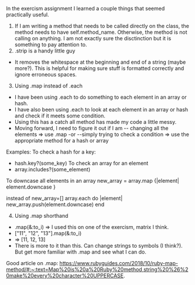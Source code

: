 In the exercism assignment I learned a couple things that seemed practically useful.
1) If I am writing a method that needs to be called directly on the class, the method needs to have self.method_name. Otherwise, the method is not calling on anything. I am not exactly sure the disctinction but it is something to pay attention to.
2) .strip is a handy little guy
- It removes the whitespace at the beginning and end of a string (maybe more?). This is helpful for making sure stuff is formatted correctly and ignore erroneous spaces.
3) Using .map instead of .each
- I have been using .each to do something to each element in an array or hash.
- I have also been using .each to look at each element in an array or hash and check if it meets some condition.
- Using this has a catch all method has made my code a little messy.
- Moving forward, I need to figure it out if I am 
-- changing all the elements  => use .map
-or 
--simply trying to check a condition => use the appropriate method for a hash or array

Examples: 
To check a hash for a key:
- hash.key?(some_key)
To check an array for an element 
- array.includes?(some_element)

To downcase all elements in an array
new_array = array.map {|element| element.downcase }

instead of
new_array=[]
array.each do |element|
new_array.push(element.downcase)
end

4) Using .map shorthand
- .map(&:to_i) => I used this on one of the exercism, matrix I think.
- ["11", "12", "13"].map(&:to_i)
- => [11, 12, 13]
- There is more to it than this. Can change strings to symbols (I think?). But get more familiar with .map and see what I can do.

Good article on .map: https://www.rubyguides.com/2018/10/ruby-map-method/#:~:text=Map%20is%20a%20Ruby%20method,string%20%26%20make%20every%20character%20UPPERCASE.
